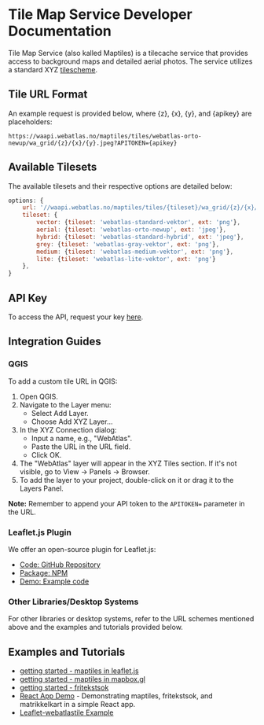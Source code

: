 # Tile Map Service Developer Documentation

Tile Map Service (also kalled Maptiles) is a tilecache service that provides access to background maps and detailed aerial photos. The service utilizes a standard XYZ [tilescheme](https://en.wikipedia.org/wiki/Tiled_web_map).

## Tile URL Format

An example request is provided below, where {z}, {x}, {y}, and {apikey} are placeholders:

```plaintext
https://waapi.webatlas.no/maptiles/tiles/webatlas-orto-newup/wa_grid/{z}/{x}/{y}.jpeg?APITOKEN={apikey}
```

## Available Tilesets

The available tilesets and their respective options are detailed below:

```javascript
options: {
    url: '//waapi.webatlas.no/maptiles/tiles/{tileset}/wa_grid/{z}/{x}/{y}.{ext}?APITOKEN={apikey}',
    tileset: {
        vector: {tileset: 'webatlas-standard-vektor', ext: 'png'},
        aerial: {tileset: 'webatlas-orto-newup', ext: 'jpeg'},
        hybrid: {tileset: 'webatlas-standard-hybrid', ext: 'jpeg'},
        grey: {tileset: 'webatlas-gray-vektor', ext: 'png'},
        medium: {tileset: 'webatlas-medium-vektor', ext: 'png'},
        lite: {tileset: 'webatlas-lite-vektor', ext: 'png'}
    },
}
```

## API Key

To access the API, request your key [here](https://www.norkart.no/datatjenester).

## Integration Guides

### QGIS

To add a custom tile URL in QGIS:

1. Open QGIS.
2. Navigate to the Layer menu:
   - Select Add Layer.
   - Choose Add XYZ Layer...
3. In the XYZ Connection dialog:
   - Input a name, e.g., "WebAtlas".
   - Paste the URL in the URL field.
   - Click OK.
4. The "WebAtlas" layer will appear in the XYZ Tiles section. If it's not visible, go to View → Panels → Browser.
5. To add the layer to your project, double-click on it or drag it to the Layers Panel.

**Note:** Remember to append your API token to the `APITOKEN=` parameter in the URL.

### Leaflet.js Plugin

We offer an open-source plugin for Leaflet.js:

- [Code: GitHub Repository](https://github.com/Norkart/L.TileLayer.Webatlas)
- [Package: NPM](https://www.npmjs.com/package/leaflet-webatlastile)
- [Demo: Example code](https://github.com/Norkart/API-documentation/blob/main/code_and_tutorials/leaflet-webatlastiles-js)

### Other Libraries/Desktop Systems

For other libraries or desktop systems, refer to the URL schemes mentioned above and the examples and tutorials provided below.

## Examples and Tutorials

- [getting started - maptiles in leaflet.js](https://github.com/Norkart/API-documentation/tree/main/code_and_tutorials/getting%20started%20-%20maptiles%20in%20leaflet.js)
- [getting started - maptiles in mapbox.gl](https://github.com/Norkart/API-documentation/tree/main/code_and_tutorials/getting%20started%20-%20maptiles%20in%20mapbox.gl)
- [getting started - fritekstsok](https://github.com/Norkart/API-documentation/tree/main/code_and_tutorials/getting%20started%20-%20wms-overlays%20in%20leaflet.js)
- [React App Demo](https://github.com/Norkart/API-documentation/tree/main/code_and_tutorials/reactleaflet_fritekstsok_maptiles_matrikkelkart_example) - Demonstrating maptiles, fritekstsok, and matrikkelkart in a simple React app.
- [Leaflet-webatlastile Example](https://github.com/Norkart/API-documentation/blob/main/code_and_tutorials/leaflet-webatlastiles-js)
